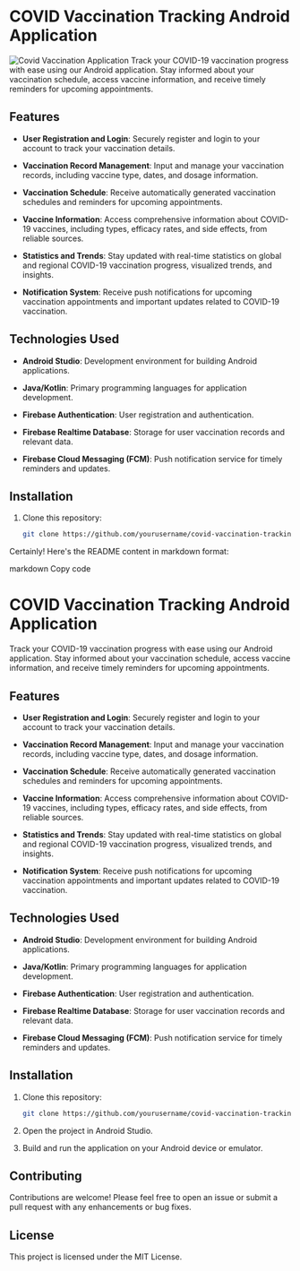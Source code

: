 # COVID Vaccination Tracking Android Application
![Covid Vaccination Application]([[https://media3.giphy.com/media/v1.Y2lkPTc5MGI3NjExNzVwMXlpYmk2NmJhc2RidmRrZHFkZHN3eTFtbXZjOWkzaTBxcm9mMyZlcD12MV9pbnRlcm5hbF9naWZfYnlfaWQmY3Q9Zw/Dh5q0sShxgp13DwrvG/giphy.gif](https://www.google.com/url?sa=i&url=https%3A%2F%2Fwww.indiaspend.com%2Fis-covid-19-vaccine-a-public-or-private-good%2F&psig=AOvVaw0vXJtpNzNpZvrswGM9SCl_&ust=1709547021886000&source=images&cd=vfe&opi=89978449&ved=0CBMQjRxqFwoTCJCKx4nt14QDFQAAAAAdAAAAABAE)](https://www.indiaspend.com/h-upload/old_images/1500x900_352427-corona-virus-vaccine1440.jpg))
Track your COVID-19 vaccination progress with ease using our Android application. Stay informed about your vaccination schedule, access vaccine information, and receive timely reminders for upcoming appointments.

## Features

- **User Registration and Login**: Securely register and login to your account to track your vaccination details.
  
- **Vaccination Record Management**: Input and manage your vaccination records, including vaccine type, dates, and dosage information.

- **Vaccination Schedule**: Receive automatically generated vaccination schedules and reminders for upcoming appointments.

- **Vaccine Information**: Access comprehensive information about COVID-19 vaccines, including types, efficacy rates, and side effects, from reliable sources.

- **Statistics and Trends**: Stay updated with real-time statistics on global and regional COVID-19 vaccination progress, visualized trends, and insights.

- **Notification System**: Receive push notifications for upcoming vaccination appointments and important updates related to COVID-19 vaccination.

## Technologies Used

- **Android Studio**: Development environment for building Android applications.
  
- **Java/Kotlin**: Primary programming languages for application development.

- **Firebase Authentication**: User registration and authentication.

- **Firebase Realtime Database**: Storage for user vaccination records and relevant data.

- **Firebase Cloud Messaging (FCM)**: Push notification service for timely reminders and updates.

## Installation

1. Clone this repository:

   ```bash
   git clone https://github.com/yourusername/covid-vaccination-tracking-android.git

Certainly! Here's the README content in markdown format:

markdown
Copy code
# COVID Vaccination Tracking Android Application

Track your COVID-19 vaccination progress with ease using our Android application. Stay informed about your vaccination schedule, access vaccine information, and receive timely reminders for upcoming appointments.

## Features

- **User Registration and Login**: Securely register and login to your account to track your vaccination details.
  
- **Vaccination Record Management**: Input and manage your vaccination records, including vaccine type, dates, and dosage information.

- **Vaccination Schedule**: Receive automatically generated vaccination schedules and reminders for upcoming appointments.

- **Vaccine Information**: Access comprehensive information about COVID-19 vaccines, including types, efficacy rates, and side effects, from reliable sources.

- **Statistics and Trends**: Stay updated with real-time statistics on global and regional COVID-19 vaccination progress, visualized trends, and insights.

- **Notification System**: Receive push notifications for upcoming vaccination appointments and important updates related to COVID-19 vaccination.

## Technologies Used

- **Android Studio**: Development environment for building Android applications.
  
- **Java/Kotlin**: Primary programming languages for application development.

- **Firebase Authentication**: User registration and authentication.

- **Firebase Realtime Database**: Storage for user vaccination records and relevant data.

- **Firebase Cloud Messaging (FCM)**: Push notification service for timely reminders and updates.

## Installation

1. Clone this repository:

   ```bash
   git clone https://github.com/yourusername/covid-vaccination-tracking-android.git
2. Open the project in Android Studio.
3. Build and run the application on your Android device or emulator.

## Contributing
Contributions are welcome! Please feel free to open an issue or submit a pull request with any enhancements or bug fixes.

## License
This project is licensed under the MIT License.
